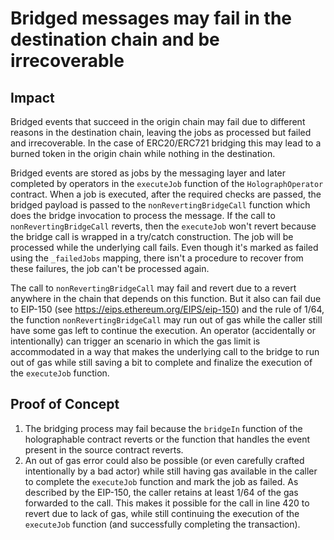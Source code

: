 # Bridged messages may fail in the destination chain and be irrecoverable 

## Impact

Bridged events that succeed in the origin chain may fail due to different reasons in the destination chain, leaving the jobs as processed but failed and irrecoverable. In the case of ERC20/ERC721 bridging this may lead to a burned token in the origin chain while nothing in the destination.

Bridged events are stored as jobs by the messaging layer and later completed by operators in the `executeJob` function of the `HolographOperator` contract. When a job is executed, after the required checks are passed, the bridged payload is passed to the `nonRevertingBridgeCall` function which does the bridge invocation to process the message. If the call to `nonRevertingBridgeCall` reverts, then the `executeJob` won't revert because the bridge call is wrapped in a try/catch construction. The job will be processed while the underlying call fails. Even though it's marked as failed using the `_failedJobs` mapping, there isn't a procedure to recover from these failures, the job can't be processed again.

The call to `nonRevertingBridgeCall` may fail and revert due to a revert anywhere in the chain that depends on this function. But it also can fail due to EIP-150 (see https://eips.ethereum.org/EIPS/eip-150) and the rule of 1/64, the function `nonRevertingBridgeCall` may run out of gas while the caller still have some gas left to continue the execution. An operator (accidentally or intentionally) can trigger an scenario in which the gas limit is accommodated in a way that makes the underlying call to the bridge to run out of gas while still saving a bit to complete and finalize the execution of the `executeJob` function.

## Proof of Concept

1. The bridging process may fail because the `bridgeIn` function of the holographable contract reverts or the function that handles the event present in the source contract reverts.
2. An out of gas error could also be possible (or even carefully crafted intentionally by a bad actor) while still having gas available in the caller to complete the `executeJob` function and mark the job as failed. As described by the EIP-150, the caller retains at least 1/64 of the gas forwarded to the call. This makes it possible for the call in line 420 to revert due to lack of gas, while still continuing the execution of the `executeJob` function (and successfully completing the transaction).

